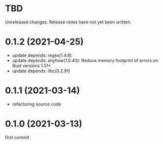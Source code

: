 TBD
===
Unreleased changes. Release notes have not yet been written.

0.1.2 (2021-04-25)
=====

* update depends: regex(1.4.6)
* update depends: anyhow(1.0.40): Reduce memory footprint of errors on Rust versions 1.51+
* update depends: libc(0.2.91)

0.1.1 (2021-03-14)
=====

* refactoring source code

0.1.0 (2021-03-13)
=====

first commit
